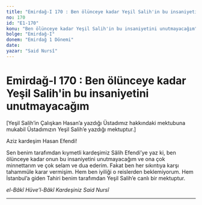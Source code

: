 ```yaml
---
title: "Emirdağ-I 170 : Ben ölünceye kadar Yeşil Salih'in bu insaniyetini unutmayacağım"
no: 170
id: "E1-170"
konu: "Ben ölünceye kadar Yeşil Salih'in bu insaniyetini unutmayacağım"
bolge: "Emirdağ-I"
donem: "Emirdağ 1 Dönemi"
date: 
yazar: "Said Nursî"
---
```


# Emirdağ-I 170 : Ben ölünceye kadar Yeşil Salih'in bu insaniyetini unutmayacağım

<p class="takdim">[Yeşil Salih’in Çalışkan Hasan’a yazdığı Üstadımız hakkındaki mektubuna mukabil Üstadımızın Yeşil Salih’e yazdığı mektuptur.]</p>

Aziz kardeşim Hasan Efendi!

Sen benim tarafımdan kıymetli kardeşimiz Sâlih Efendi’ye yaz ki, ben ölünceye kadar onun bu insaniyetini unutmayacağım ve ona çok minnettarım ve çok selam ve dua ederim. Fakat ben her sıkıntıya karşı tahammüle karar vermişim. Hem ben iyiliği o reislerden beklemiyorum. Hem İstanbul’a giden Tahiri benim tarafımdan Yeşil Salih’e canlı bir mektuptur.

*el-Bâkî Hüve’l-Bâkî*
*Kardeşiniz*
*Said Nursî*

***

